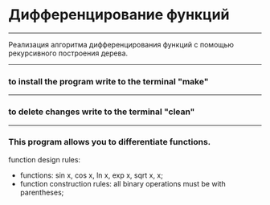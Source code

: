 # Дифференцирование функций
***
Реализация алгоритма дифференцирования функций с помощью рекурсивного построения дерева.
***
### to install the program write to the terminal "make"
***
### to delete changes write to the terminal "clean"
***
### This program allows you to differentiate functions.
function design rules:  
* functions: sin x, cos x, ln x, exp x, sqrt x, x;  
* function construction rules: all binary operations must be with parentheses;  

